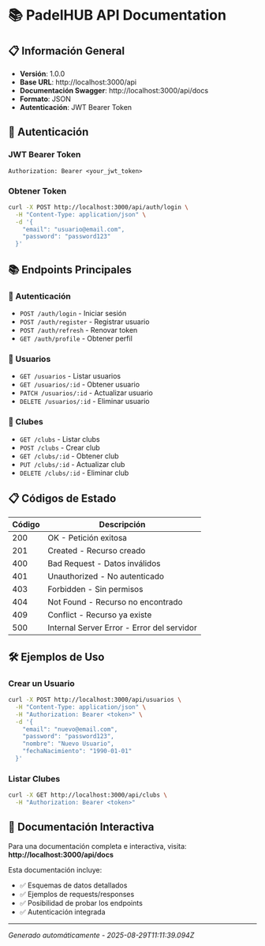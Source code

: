 # 📚 PadelHUB API Documentation

## 📋 Información General

- **Versión**: 1.0.0
- **Base URL**: http://localhost:3000/api
- **Documentación Swagger**: http://localhost:3000/api/docs
- **Formato**: JSON
- **Autenticación**: JWT Bearer Token

## 🔐 Autenticación

### JWT Bearer Token
```http
Authorization: Bearer <your_jwt_token>
```

### Obtener Token
```bash
curl -X POST http://localhost:3000/api/auth/login \
  -H "Content-Type: application/json" \
  -d '{
    "email": "usuario@email.com",
    "password": "password123"
  }'
```

## 📚 Endpoints Principales

### 🔑 Autenticación
- `POST /auth/login` - Iniciar sesión
- `POST /auth/register` - Registrar usuario
- `POST /auth/refresh` - Renovar token
- `GET /auth/profile` - Obtener perfil

### 👥 Usuarios
- `GET /usuarios` - Listar usuarios
- `GET /usuarios/:id` - Obtener usuario
- `PATCH /usuarios/:id` - Actualizar usuario
- `DELETE /usuarios/:id` - Eliminar usuario

### 🏓 Clubes
- `GET /clubs` - Listar clubs
- `POST /clubs` - Crear club
- `GET /clubs/:id` - Obtener club
- `PUT /clubs/:id` - Actualizar club
- `DELETE /clubs/:id` - Eliminar club

## 📋 Códigos de Estado

| Código | Descripción |
|--------|-------------|
| 200 | OK - Petición exitosa |
| 201 | Created - Recurso creado |
| 400 | Bad Request - Datos inválidos |
| 401 | Unauthorized - No autenticado |
| 403 | Forbidden - Sin permisos |
| 404 | Not Found - Recurso no encontrado |
| 409 | Conflict - Recurso ya existe |
| 500 | Internal Server Error - Error del servidor |

## 🛠️ Ejemplos de Uso

### Crear un Usuario
```bash
curl -X POST http://localhost:3000/api/usuarios \
  -H "Content-Type: application/json" \
  -H "Authorization: Bearer <token>" \
  -d '{
    "email": "nuevo@email.com",
    "password": "password123",
    "nombre": "Nuevo Usuario",
    "fechaNacimiento": "1990-01-01"
  }'
```

### Listar Clubes
```bash
curl -X GET http://localhost:3000/api/clubs \
  -H "Authorization: Bearer <token>"
```

## 📖 Documentación Interactiva

Para una documentación completa e interactiva, visita:
**http://localhost:3000/api/docs**

Esta documentación incluye:
- ✅ Esquemas de datos detallados
- ✅ Ejemplos de requests/responses
- ✅ Posibilidad de probar los endpoints
- ✅ Autenticación integrada

---
*Generado automáticamente - 2025-08-29T11:11:39.094Z*
